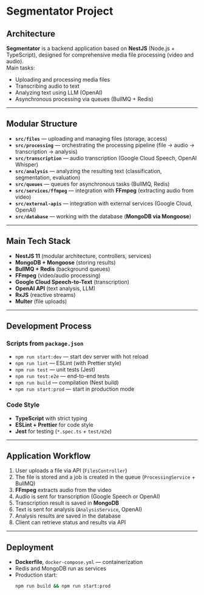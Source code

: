 # Segmentator Project

## Architecture

**Segmentator** is a backend application based on **NestJS** (Node.js + TypeScript), designed for comprehensive media file processing (video and audio).  
Main tasks:

- Uploading and processing media files
- Transcribing audio to text
- Analyzing text using LLM (OpenAI)
- Asynchronous processing via queues (BullMQ + Redis)

---

## Modular Structure

- **`src/files`** — uploading and managing files (storage, access)
- **`src/processing`** — orchestrating the processing pipeline (file → audio → transcription → analysis)
- **`src/transcription`** — audio transcription (Google Cloud Speech, OpenAI Whisper)
- **`src/analysis`** — analyzing the resulting text (classification, segmentation, evaluation)
- **`src/queues`** — queues for asynchronous tasks (BullMQ, Redis)
- **`src/services/ffmpeg`** — integration with **FFmpeg** (extracting audio from video)
- **`src/external-apis`** — integration with external services (Google Cloud, OpenAI)
- **`src/database`** — working with the database (**MongoDB via Mongoose**)

---

## Main Tech Stack

- **NestJS 11** (modular architecture, controllers, services)
- **MongoDB + Mongoose** (storing results)
- **BullMQ + Redis** (background queues)
- **FFmpeg** (video/audio processing)
- **Google Cloud Speech-to-Text** (transcription)
- **OpenAI API** (text analysis, LLM)
- **RxJS** (reactive streams)
- **Multer** (file uploads)

---

## Development Process

### Scripts from `package.json`

- `npm run start:dev` — start dev server with hot reload
- `npm run lint` — ESLint (with Prettier style)
- `npm run test` — unit tests (Jest)
- `npm run test:e2e` — end-to-end tests
- `npm run build` — compilation (Nest build)
- `npm run start:prod` — start in production mode

### Code Style

- **TypeScript** with strict typing
- **ESLint + Prettier** for code style
- **Jest** for testing (`*.spec.ts` + `test/e2e`)

---

## Application Workflow

1. User uploads a file via API (`FilesController`)
2. The file is stored and a job is created in the queue (`ProcessingService` + BullMQ)
3. **FFmpeg** extracts audio from the video
4. Audio is sent for transcription (Google Speech or OpenAI)
5. Transcription result is saved in **MongoDB**
6. Text is sent for analysis (`AnalysisService`, OpenAI)
7. Analysis results are saved in the database
8. Client can retrieve status and results via API

---

## Deployment

- **Dockerfile**, `docker-compose.yml` — containerization
- Redis and MongoDB run as services
- Production start:
  ```bash
  npm run build && npm run start:prod
  ```
